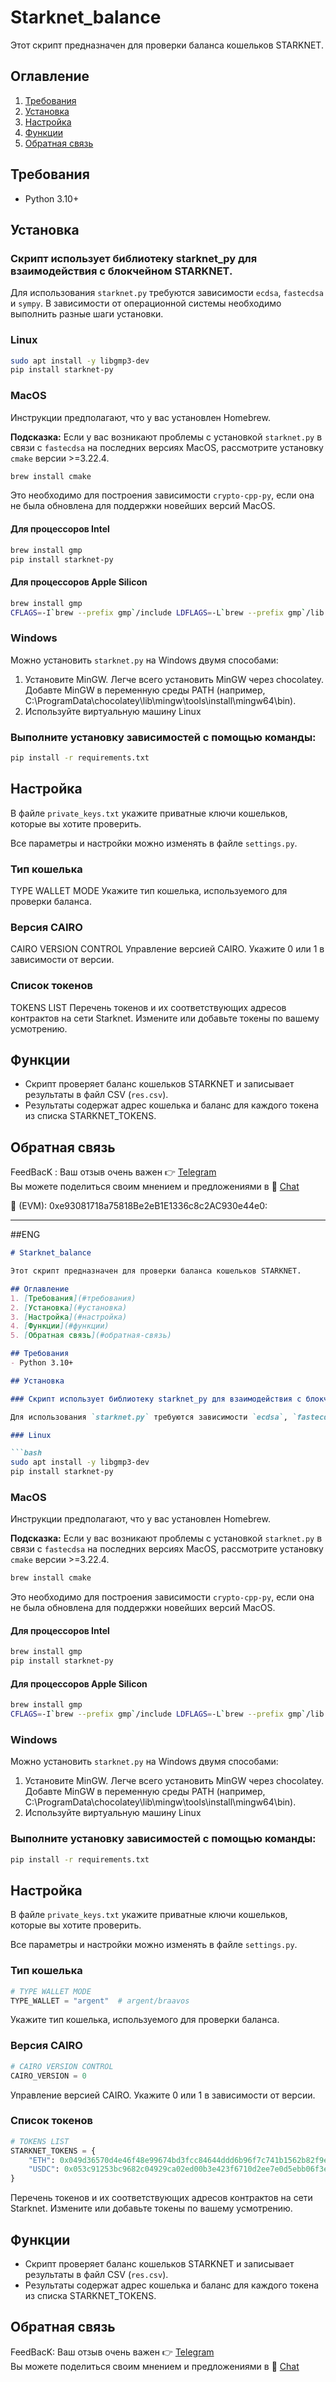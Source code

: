# Starknet_balance

Этот скрипт предназначен для проверки баланса кошельков STARKNET. 

## Оглавление
1. [Требования](#требования)
2. [Установка](#установка)
3. [Настройка](#настройка)
4. [Функции](#функции)
5. [Обратная связь](#обратная-связь)

## Требования
- Python 3.10+

## Установка

### Скрипт использует библиотеку starknet_py для взаимодействия с блокчейном STARKNET.

Для использования `starknet.py` требуются зависимости `ecdsa`, `fastecdsa` и `sympy`. В зависимости от операционной системы необходимо выполнить разные шаги установки.

### Linux

```bash
sudo apt install -y libgmp3-dev
pip install starknet-py
```

### MacOS

Инструкции предполагают, что у вас установлен Homebrew.

**Подсказка:** Если у вас возникают проблемы с установкой `starknet.py` в связи с `fastecdsa` на последних версиях MacOS, рассмотрите установку `cmake` версии >=3.22.4.

```bash
brew install cmake
```

Это необходимо для построения зависимости `crypto-cpp-py`, если она не была обновлена для поддержки новейших версий MacOS.

#### Для процессоров Intel

```bash
brew install gmp
pip install starknet-py
```

#### Для процессоров Apple Silicon

```bash
brew install gmp
CFLAGS=-I`brew --prefix gmp`/include LDFLAGS=-L`brew --prefix gmp`/lib pip install starknet-py
```

### Windows

Можно установить `starknet.py` на Windows двумя способами:

1. Установите MinGW.
Легче всего установить MinGW через chocolatey.
Добавте MinGW в переменную среды PATH (например, C:\ProgramData\chocolatey\lib\mingw\tools\install\mingw64\bin).
2. Используйте виртуальную машину Linux

### Выполните установку зависимостей с помощью команды:
   ```bash
   pip install -r requirements.txt
   ```

## Настройка
В файле `private_keys.txt` укажите приватные ключи кошельков, которые вы хотите проверить.

Все параметры и настройки можно изменять в файле `settings.py`.

### Тип кошелька
TYPE WALLET MODE
Укажите тип кошелька, используемого для проверки баланса.

### Версия CAIRO
CAIRO VERSION CONTROL
Управление версией CAIRO. Укажите 0 или 1 в зависимости от версии.

### Список токенов
TOKENS LIST
Перечень токенов и их соответствующих адресов контрактов на сети Starknet. Измените или добавьте токены по вашему усмотрению.

## Функции
- Скрипт проверяет баланс кошельков STARKNET и записывает результаты в файл CSV (`res.csv`).
- Результаты содержат адрес кошелька и баланс для каждого токена из списка STARKNET_TOKENS.

## Обратная связь
FeedBacK : Ваш отзыв очень важен 👉 [Telegram](https://t.me/MyKlondike) <br>
Вы можете поделиться своим мнением и предложениями в 🐸
[Chat](https://t.me/Klondike_Talks) <br>

🍩 (EVM): 0xe93081718a75818Be2eB1E1336c8c2AC930e44e0:

___
##ENG
```markdown
# Starknet_balance

Этот скрипт предназначен для проверки баланса кошельков STARKNET.

## Оглавление
1. [Требования](#требования)
2. [Установка](#установка)
3. [Настройка](#настройка)
4. [Функции](#функции)
5. [Обратная связь](#обратная-связь)

## Требования
- Python 3.10+

## Установка

### Скрипт использует библиотеку starknet_py для взаимодействия с блокчейном STARKNET.

Для использования `starknet.py` требуются зависимости `ecdsa`, `fastecdsa` и `sympy`. В зависимости от операционной системы необходимо выполнить разные шаги установки.

### Linux

```bash
sudo apt install -y libgmp3-dev
pip install starknet-py
```

### MacOS

Инструкции предполагают, что у вас установлен Homebrew.

**Подсказка:** Если у вас возникают проблемы с установкой `starknet.py` в связи с `fastecdsa` на последних версиях MacOS, рассмотрите установку `cmake` версии >=3.22.4.

```bash
brew install cmake
```

Это необходимо для построения зависимости `crypto-cpp-py`, если она не была обновлена для поддержки новейших версий MacOS.

#### Для процессоров Intel

```bash
brew install gmp
pip install starknet-py
```

#### Для процессоров Apple Silicon

```bash
brew install gmp
CFLAGS=-I`brew --prefix gmp`/include LDFLAGS=-L`brew --prefix gmp`/lib pip install starknet-py
```

### Windows

Можно установить `starknet.py` на Windows двумя способами:

1. Установите MinGW.
Легче всего установить MinGW через chocolatey.
Добавте MinGW в переменную среды PATH (например, C:\ProgramData\chocolatey\lib\mingw\tools\install\mingw64\bin).
2. Используйте виртуальную машину Linux

### Выполните установку зависимостей с помощью команды:
   ```bash
   pip install -r requirements.txt
   ```

## Настройка
В файле `private_keys.txt` укажите приватные ключи кошельков, которые вы хотите проверить.

Все параметры и настройки можно изменять в файле `settings.py`.

### Тип кошелька
```python
# TYPE WALLET MODE
TYPE_WALLET = "argent"  # argent/braavos
```
Укажите тип кошелька, используемого для проверки баланса.

### Версия CAIRO
```python
# CAIRO VERSION CONTROL
CAIRO_VERSION = 0
```
Управление версией CAIRO. Укажите 0 или 1 в зависимости от версии.

### Список токенов
```python
# TOKENS LIST
STARKNET_TOKENS = {
    "ETH": 0x049d36570d4e46f48e99674bd3fcc84644ddd6b96f7c741b1562b82f9e004dc7,
    "USDC": 0x053c91253bc9682c04929ca02ed00b3e423f6710d2ee7e0d5ebb06f3ecf368a8,
}
```
Перечень токенов и их соответствующих адресов контрактов на сети Starknet. Измените или добавьте токены по вашему усмотрению.

## Функции
- Скрипт проверяет баланс кошельков STARKNET и записывает результаты в файл CSV (`res.csv`).
- Результаты содержат адрес кошелька и баланс для каждого токена из списка STARKNET_TOKENS.

## Обратная связь
FeedBacK: Ваш отзыв очень важен 👉 [Telegram](https://t.me/MyKlondike) <br>
Вы можете поделиться своим мнением и предложениями в 🐸
[Chat](https://t.me/Klondike_Talks) <br>
```

